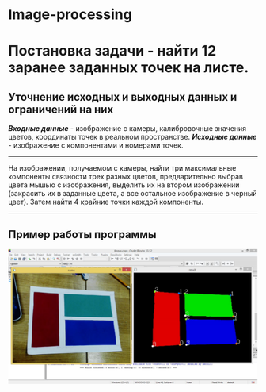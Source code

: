 # Image-processing

**Постановка задачи** - найти 12 заранее заданных точек на листе.
===========
**Уточнение исходных и выходных данных и ограничений на них**
-------
***Входные данные*** - изображение с камеры, калибровочные значения цветов, координаты точек в реальном пространстве.
***Исходные данные*** - изображение с компонентами и номерами точек.
***
На изображении, получаемом с камеры, найти три максимальные компоненты связности трех разных цветов, предварительно выбрав цвета мышью с изображения, выделить их на втором изображении (закрасить их в заданные цвета, а все остальное изображение в черный цвет). Затем найти 4 крайние точки каждой компоненты.
***
**Пример работы программы**
--------
![Пример](Example.png)
